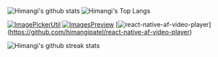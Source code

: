 
<!--
**himangipatel/himangipatel** is a ✨ _special_ ✨ repository because its `README.md` (this file) appears on your GitHub profile.

Here are some ideas to get you started:

- 🔭 I’m currently working on ...
- 🌱 I’m currently learning ...
- 👯 I’m looking to collaborate on ...
- 🤔 I’m looking for help with ...
- 💬 Ask me about ...
- 📫 How to reach me: ...
- 😄 Pronouns: ...
- ⚡ Fun fact: ...
-->

![Himangi's github stats](https://github-readme-stats.vercel.app/api?username=himangipatel&show_icons=true&theme=merko&hide_title=true)
![Himangi's Top Langs](https://github-readme-stats.vercel.app/api/top-langs/?username=himangipatel&layout=compact&theme=merko)

[![ImagePickerUtil](https://github-readme-stats.vercel.app/api/pin/?username=himangipatel&repo=ImagePickerUtil&theme=merko)](https://github.com/himangipatel/ImagePickerUtil)
[![ImagesPreview](https://github-readme-stats.vercel.app/api/pin/?username=himangipatel&repo=ImagesPreview&theme=merko)](https://github.com/himangipatel/ImagesPreview)
[![react-native-af-video-player](https://github-readme-stats.vercel.app/api/pin/?username=himangipatel&repo=react-native-af-video-player&theme=merko)]
(https://github.com/himangipatel/react-native-af-video-player)

![Himangi's github streak stats](https://github-readme-streak-stats.herokuapp.com/?user=himangipatel&theme=merko)
